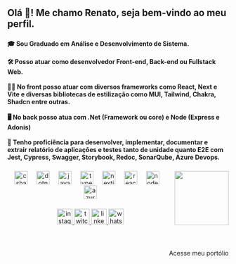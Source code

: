 <h2 align="left">Olá 👋! Me chamo Renato, seja bem-vindo ao meu perfil.</h2>

###

<h4 align="left">🎓 Sou Graduado em Análise e Desenvolvimento de Sistema.<br><br>🛠️ Posso atuar como desenvolvedor Front-end, Back-end ou Fullstack Web.<br><br>👨‍💻 No front posso atuar com diversos frameworks como React, Next e Vite e diversas bibliotecas de estilização como MUI, Tailwind, Chakra, Shadcn entre outras.<br><br>🖥️ No back posso atua com .Net (Framework ou core) e Node (Express e Adonis)<br><br>📑 Tenho proficiência para desenvolver, implementar, documentar e extrair relatório de aplicações e testes tanto de unidade quanto E2E com Jest, Cypress, Swagger, Storybook, Redoc, SonarQube, Azure Devops.</h5>

###

<a href="https://portfolio-renato-albuquerque.vercel.app" target="_blank">
<img align="right" height="123" src="https://i.ibb.co/XZ8Gw3fv/portfolio.png"  />
</a>

###

<div align="center">
  <img src="https://cdn.jsdelivr.net/gh/devicons/devicon/icons/csharp/csharp-original.svg" height="30" alt="csharp logo"  />
  <img width="12" />
  <img src="https://cdn.jsdelivr.net/gh/devicons/devicon/icons/dotnetcore/dotnetcore-original.svg" height="30" alt="dotnetcore logo"  />
  <img width="12" />
  <img src="https://cdn.jsdelivr.net/gh/devicons/devicon/icons/javascript/javascript-original.svg" height="30" alt="javascript logo"  />
  <img width="12" />
  <img src="https://cdn.jsdelivr.net/gh/devicons/devicon/icons/typescript/typescript-original.svg" height="30" alt="typescript logo"  />
  <img width="12" />
  <img src="https://cdn.jsdelivr.net/gh/devicons/devicon/icons/nextjs/nextjs-original.svg" height="30" alt="nextjs logo"  />
  <img width="12" />
  <img src="https://cdn.jsdelivr.net/gh/devicons/devicon/icons/react/react-original.svg" height="30" alt="react logo"  />
  <img width="12" />
  <img src="https://cdn.jsdelivr.net/gh/devicons/devicon/icons/nodejs/nodejs-original.svg" height="30" alt="nodejs logo"  />
  <img width="12" />
  <img src="https://cdn.jsdelivr.net/gh/devicons/devicon/icons/azure/azure-original.svg" height="30" alt="azure logo"  />
</div>

###

<div align="center">
  <a href="https://www.instagram.com/renatoalbuquerque._/" target="_blank">
    <img src="https://img.shields.io/static/v1?message=Instagram&logo=instagram&label=&color=E4405F&logoColor=white&labelColor=&style=for-the-badge" height="35" alt="instagram logo"  />
  </a>
  <a href="https://www.twitch.tv/nezumo_" target="_blank">
    <img src="https://img.shields.io/static/v1?message=Twitch&logo=twitch&label=&color=9146FF&logoColor=white&labelColor=&style=for-the-badge" height="35" alt="twitch logo"  />
  </a>
  <a href="https://www.linkedin.com/in/renato-albuquerque-dev/" target="_blank">
    <img src="https://img.shields.io/static/v1?message=LinkedIn&logo=linkedin&label=&color=0077B5&logoColor=white&labelColor=&style=for-the-badge" height="35" alt="linkedin logo"  />
  </a>
  <a href="https://wa.me/5581985593056" target="_blank">
    <img src="https://img.shields.io/static/v1?message=Whatsapp&logo=whatsapp&label=&color=25D366&logoColor=white&labelColor=&style=for-the-badge" height="35" alt="whatsapp logo"  />
  </a>
</div>

###
<div align="right">
</br>
<p>Acesse meu portólio</p>
</div>
